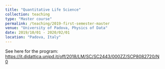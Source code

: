 ```yaml
---
title: "Quantitative Life Science"
collection: teaching
type: "Master course"
permalink: /teaching/2019-first-semester-master
venue: "University of Padova, Physics of Data"
date: 2019/10/01 - 2020/02/01
location: "Padova, Italy"
---
```


See here for the program: https://it.didattica.unipd.it/off/2018/LM/SC/SC2443/000ZZ/SCP8082720/N0

